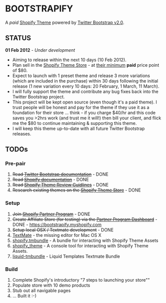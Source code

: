 # BOOTSTRAPIFY
A *paid* [Shopify Theme](http://themes.shopify.com/) powered by [Twitter Bootstrap v2.0](http://twitter.github.com/bootstrap/).

## STATUS

**01 Feb 2012** - *Under development* 

 - Aiming to release within the next 10 days (10 Feb 2012).
 - Plan sell in the [Shopify Theme Store](http://themes.shopify.com/) - at [their minimum](http://themes.shopify.com/services/themes/guidelines/) **paid** price point of $80.
 - Expect to launch with 1 preset theme and release 3 more variations (which are included in the purchase) within 30 days following the initial release (1 new variation every 10 days: 20 February, 1 March, 11 March).
 - I will fully support the theme and contribute any bug fixes back into the Twitter Bootstrap project.
 - This project will be kept open source (even though it's a paid theme). I trust people will be honest and pay for the theme if they use it as a foundation for their store ... think - if you charge $40/hr and this code saves you >2hrs work (and trust me it will!) then bill your client, and flick me the $80 to continue maintaining & supporting this theme.
 - I will keep this theme up-to-date with all future Twitter Bootstrap releases.

## TODOs

### Pre-pair
 1. ~~Read [Twitter Bootstrap documentation](http://twitter.github.com/bootstrap/)~~ - DONE
 1. ~~Read [Shopify documentation](http://wiki.shopify.com/Main_Page)~~ - DONE
 1. ~~Read [Shopify Theme Review Guidlines](http://themes.shopify.com/services/themes/guidelines/)~~ - DONE
 1. ~~Research existing themes on the [Shopify Theme Store](http://themes.shopify.com/)~~ - DONE

### Setup
 1. ~~Join [Shopify Partner Program](http://www.shopify.com/partners)~~ - DONE 
 1. ~~Create Affiliate Store (for testing) via the [Partner Program Dashboard](https://app.shopify.com/services/partners/referrals)~~ - DONE - https://bootstrapify.myshopify.com
 1. ~~Setup local OSX / Textmate development~~ - DONE
  1. [TextMate](http://macromates.com/) - the missing editor for Mac OS X
  1. [shopify.tmbundle](https://github.com/meeech/shopify.tmbundle) - A bundle for interacting with Shopify Theme Assets
  1. [shopify_theme](https://github.com/Shopify/shopify_theme) - A console tool for interacting with Shopify Theme Assets.
  1. [liquid-tmbundle](https://github.com/andrew/liquid-tmbundle) - Liquid Templates Textmate Bundle

### Build
 1. Complete Shopify's introductory "7 steps to launching your store""
 1. Populate store with 10 demo products
 1. Stub out all navigable pages
 1. ... Built it :-)